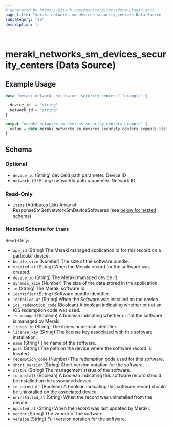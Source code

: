 ```yaml
---
# generated by https://github.com/hashicorp/terraform-plugin-docs
page_title: "meraki_networks_sm_devices_security_centers Data Source - terraform-provider-meraki"
subcategory: "sm"
description: |-
  
---
```


# meraki_networks_sm_devices_security_centers (Data Source)



## Example Usage

```terraform
data "meraki_networks_sm_devices_security_centers" "example" {

  device_id  = "string"
  network_id = "string"
}

output "meraki_networks_sm_devices_security_centers_example" {
  value = data.meraki_networks_sm_devices_security_centers.example.items
}
```

<!-- schema generated by tfplugindocs -->
## Schema

### Optional

- `device_id` (String) deviceId path parameter. Device ID
- `network_id` (String) networkId path parameter. Network ID

### Read-Only

- `items` (Attributes List) Array of ResponseSmGetNetworkSmDeviceSoftwares (see [below for nested schema](#nestedatt--items))

<a id="nestedatt--items"></a>
### Nested Schema for `items`

Read-Only:

- `app_id` (String) The Meraki managed application Id for this record on a particular device.
- `bundle_size` (Number) The size of the software bundle.
- `created_at` (String) When the Meraki record for the software was created.
- `device_id` (String) The Meraki managed device Id.
- `dynamic_size` (Number) The size of the data stored in the application.
- `id` (String) The Meraki software Id.
- `identifier` (String) Software bundle identifier.
- `installed_at` (String) When the Software was installed on the device.
- `ios_redemption_code` (Boolean) A boolean indicating whether or not an iOS redemption code was used.
- `is_managed` (Boolean) A boolean indicating whether or not the software is managed by Meraki.
- `itunes_id` (String) The itunes numerical identifier.
- `license_key` (String) The license key associated with this software installation.
- `name` (String) The name of the software.
- `path` (String) The path on the device where the software record is located.
- `redemption_code` (Number) The redemption code used for this software.
- `short_version` (String) Short version notation for the software.
- `status` (String) The management status of the software.
- `to_install` (Boolean) A boolean indicating this software record should be installed on the associated device.
- `to_uninstall` (Boolean) A boolean indicating this software record should be uninstalled on the associated device.
- `uninstalled_at` (String) When the record was uninstalled from the device.
- `updated_at` (String) When the record was last updated by Meraki.
- `vendor` (String) The vendor of the software.
- `version` (String) Full version notation for the software.

